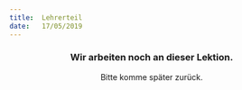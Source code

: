 ```yaml
---
title:  Lehrerteil
date:   17/05/2019
---
```


### <center>Wir arbeiten noch an dieser Lektion.</center>
<center>Bitte komme später zurück.</center>